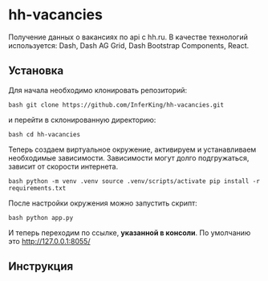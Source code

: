 # hh-vacancies

Получение данных о вакансиях по api с hh.ru. 
В качестве технологий используется: Dash, Dash AG Grid, Dash Bootstrap Components, React.

## Установка

Для начала необходимо клонировать репозиторий:

`bash
git clone https://github.com/InferKing/hh-vacancies.git
`

и перейти в склонированную директорию:

`bash
cd hh-vacancies
`

Теперь создаем виртуальное окружение, активируем и устанавливаем необходимые зависимости. Зависимости могут долго подгружаться, зависит от скорости интернета.

`bash
python -m venv .venv
source .venv/scripts/activate
pip install -r requirements.txt
`

После настройки окружения можно запустить скрипт:

`bash
python app.py
`

И теперь переходим по ссылке, **указанной в консоли**. По умолчанию это <http://127.0.0.1:8055/>

## Инструкция

